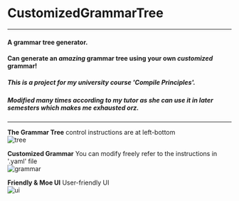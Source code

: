 # CustomizedGrammarTree  
----
#### A grammar tree generator.  
#### Can generate an _amazing_ grammar tree using your own _customized_ grammar!  
  
##### This is a project for my university course 'Compile Principles'.  
##### Modified many times according to my tutor as she can use it in later semesters which makes me exhausted orz.  
  
----
  
__The Grammar Tree__  control instructions are at left-bottom   
![tree](https://github.com/htkseason/CustomizedGrammarTree/tree/master/preview/pv_tree.jpg)

__Customized Grammar__  You can modify freely refer to the instructions in '.yaml' file   
![grammar](https://github.com/htkseason/CustomizedGrammarTree/tree/master/preview/pv_grammar.jpg)

__Friendly & Moe UI__  User-friendly UI  
![ui](https://github.com/htkseason/CustomizedGrammarTree/tree/master/preview/pv_ui.jpg)

